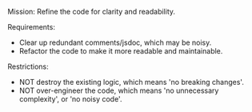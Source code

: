 Mission: Refine the code for clarity and readability.

Requirements:

- Clear up redundant comments/jsdoc, which may be noisy.
- Refactor the code to make it more readable and maintainable.

Restrictions: 

- NOT destroy the existing logic, which means 'no breaking changes'.
- NOT over-engineer the code, which means 'no unnecessary complexity', or 'no noisy code'.
